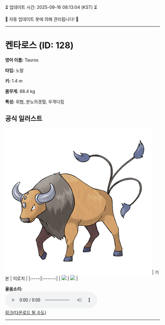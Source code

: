 
⏳ 업데이트 시간: 2025-09-16 08:13:04 (KST) ⏳

🤖 자동 업데이트 봇에 의해 관리됩니다! 🤖

---

# 켄타로스 (ID: 128)
**영어 이름:** Tauros

**타입:** 노말

**키:** 1.4 m

**몸무게:** 88.4 kg

**특성:** 위협, 분노의경혈, 우격다짐

## 공식 일러스트
![](https://raw.githubusercontent.com/PokeAPI/sprites/master/sprites/pokemon/other/official-artwork/128.png)
| 기본 | 이로치 |
|:----:|:------:|
| <img src="http://play.pokemonshowdown.com/sprites/ani/tauros.gif" width="200"> | <img src="http://play.pokemonshowdown.com/sprites/ani-shiny/tauros.gif" width="200"> |

**울음소리:**<br><audio controls src="https://raw.githubusercontent.com/PokeAPI/cries/main/cries/pokemon/latest/128.ogg"></audio><br> [링크(다운로드 될 수도)](https://raw.githubusercontent.com/PokeAPI/cries/main/cries/pokemon/latest/128.ogg)


---
